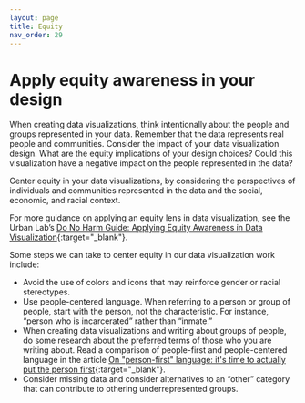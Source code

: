 ```yaml
---
layout: page
title: Equity
nav_order: 29
---
```


# Apply equity awareness in your design

When creating data visualizations, think intentionally about the people and groups represented in your data. Remember that the data represents real people and communities. Consider the impact of your data visualization design. What are the equity implications of your design choices? Could this visualization have a negative impact on the people represented in the data? 

Center equity in your data visualizations, by considering the perspectives of individuals and communities represented in the data and the social, economic, and racial context. 

For more guidance on applying an equity lens in data visualization, see the Urban Lab’s [Do No Harm Guide: Applying Equity Awareness in Data Visualization](https://www.urban.org/sites/default/files/publication/104296/do-no-harm-guide.pdf){:target="_blank"}.

Some steps we can take to center equity in our data visualization work include: 

* Avoid the use of colors and icons that may reinforce gender or racial stereotypes.
* Use people-centered language. When referring to a person or group of people, start with the person, not the characteristic. For instance, “person who is incarcerated” rather than “inmate.”
* When creating data visualizations and writing about groups of people, do some research about the preferred terms of those who you are writing about. Read a comparison of people-first and people-centered language in the article [On "person-first" language: it's time to actually put the person first](https://radicalcopyeditor.com/2017/07/03/person-centered-language/){:target="_blank"}.
* Consider missing data and consider alternatives to an “other” category that can contribute to othering underrepresented groups.